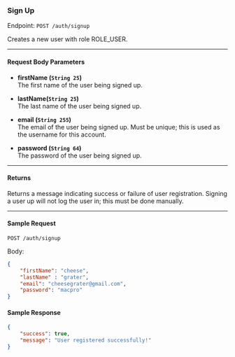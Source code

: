 ### Sign Up
Endpoint: `POST /auth/signup`

Creates a new user with role ROLE_USER.
___
#### Request Body Parameters
- **firstName (`String 25`)** <br/>
The first name of the user being signed up.

- **lastName(`String 25`)** <br/>
The last name of the user being signed up.

- **email (`String 255`)** <br/>
The email of the user being signed up. Must be unique; this is used as the username for this account.

- **password (`String 64`)** <br/>
The password of the user being signed up.

___
#### Returns
Returns a message indicating success or failure of user registration. Signing a user up will not log the user in; this must be done manually.

___
#### Sample Request
`POST /auth/signup`

Body:
```json 
{
    "firstName": "cheese",
    "lastName" : "grater",
    "email": "cheesegrater@gmail.com",
    "password": "macpro"
}
```

#### Sample Response
```json
{
    "success": true,
    "message": "User registered successfully!"
}
```